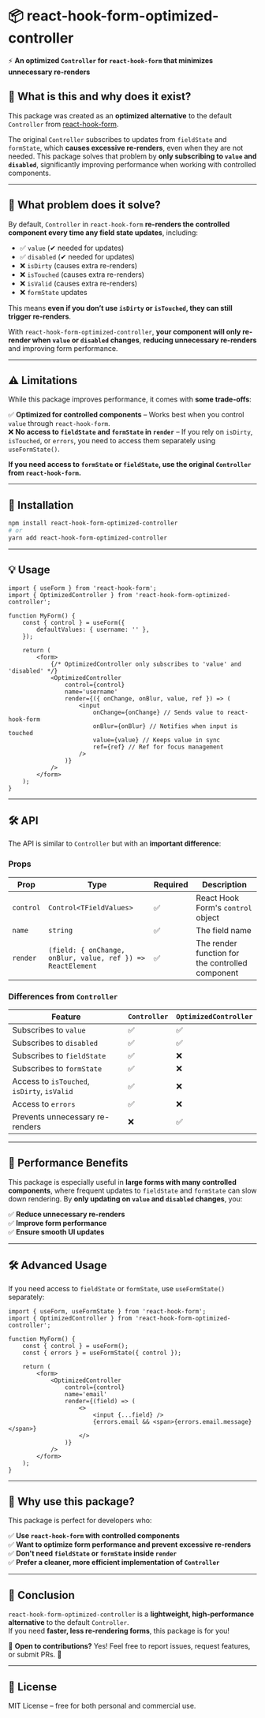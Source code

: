 # 📦 react-hook-form-optimized-controller

⚡ **An optimized `Controller` for `react-hook-form` that minimizes unnecessary re-renders**

## 🚀 **What is this and why does it exist?**

This package was created as an **optimized alternative** to the default `Controller` from [react-hook-form](https://react-hook-form.com/).

The original `Controller` subscribes to updates from `fieldState` and `formState`, which **causes excessive re-renders**, even when they are not needed. This package solves that problem by **only subscribing to `value` and `disabled`**, significantly improving performance when working with controlled components.

---

## 🎯 **What problem does it solve?**

By default, `Controller` in `react-hook-form` **re-renders the controlled component every time any field state updates**, including:

-   ✅ `value` (✔ needed for updates)
-   ✅ `disabled` (✔ needed for updates)
-   ❌ `isDirty` (causes extra re-renders)
-   ❌ `isTouched` (causes extra re-renders)
-   ❌ `isValid` (causes extra re-renders)
-   ❌ `formState` updates

This means **even if you don’t use `isDirty` or `isTouched`, they can still trigger re-renders**.

With `react-hook-form-optimized-controller`, **your component will only re-render when `value` or `disabled` changes**, **reducing unnecessary re-renders** and improving form performance.

---

## ⚠ **Limitations**

While this package improves performance, it comes with **some trade-offs**:

✅ **Optimized for controlled components** – Works best when you control `value` through `react-hook-form`.  
❌ **No access to `fieldState` and `formState` in `render`** – If you rely on `isDirty`, `isTouched`, or `errors`, you need to access them separately using `useFormState()`.

**If you need access to `formState` or `fieldState`, use the original `Controller` from `react-hook-form`.**

---

## 📖 **Installation**

```sh
npm install react-hook-form-optimized-controller
# or
yarn add react-hook-form-optimized-controller
```

---

## 💡 **Usage**

```tsx
import { useForm } from 'react-hook-form';
import { OptimizedController } from 'react-hook-form-optimized-controller';

function MyForm() {
	const { control } = useForm({
		defaultValues: { username: '' },
	});

	return (
		<form>
			{/* OptimizedController only subscribes to 'value' and 'disabled' */}
			<OptimizedController
				control={control}
				name='username'
				render={({ onChange, onBlur, value, ref }) => (
					<input
						onChange={onChange} // Sends value to react-hook-form
						onBlur={onBlur} // Notifies when input is touched
						value={value} // Keeps value in sync
						ref={ref} // Ref for focus management
					/>
				)}
			/>
		</form>
	);
}
```

---

## 🛠 **API**

The API is similar to `Controller` but with an **important difference**:

### **Props**

| Prop      | Type                                                        | Required | Description                                      |
| --------- | ----------------------------------------------------------- | -------- | ------------------------------------------------ |
| `control` | `Control<TFieldValues>`                                     | ✅       | React Hook Form's `control` object               |
| `name`    | `string`                                                    | ✅       | The field name                                   |
| `render`  | `(field: { onChange, onBlur, value, ref }) => ReactElement` | ✅       | The render function for the controlled component |

### **Differences from `Controller`**

| Feature                                     | `Controller` | `OptimizedController` |
| ------------------------------------------- | ------------ | --------------------- |
| Subscribes to `value`                       | ✅           | ✅                    |
| Subscribes to `disabled`                    | ✅           | ✅                    |
| Subscribes to `fieldState`                  | ✅           | ❌                    |
| Subscribes to `formState`                   | ✅           | ❌                    |
| Access to `isTouched`, `isDirty`, `isValid` | ✅           | ❌                    |
| Access to `errors`                          | ✅           | ❌                    |
| Prevents unnecessary re-renders             | ❌           | ✅                    |

---

## 🚀 **Performance Benefits**

This package is especially useful in **large forms with many controlled components**, where frequent updates to `fieldState` and `formState` can slow down rendering. By **only updating on `value` and `disabled` changes**, you:

✅ **Reduce unnecessary re-renders**  
✅ **Improve form performance**  
✅ **Ensure smooth UI updates**

---

## 🛠 **Advanced Usage**

If you need access to `fieldState` or `formState`, use `useFormState()` separately:

```tsx
import { useForm, useFormState } from 'react-hook-form';
import { OptimizedController } from 'react-hook-form-optimized-controller';

function MyForm() {
	const { control } = useForm();
	const { errors } = useFormState({ control });

	return (
		<form>
			<OptimizedController
				control={control}
				name='email'
				render={(field) => (
					<>
						<input {...field} />
						{errors.email && <span>{errors.email.message}</span>}
					</>
				)}
			/>
		</form>
	);
}
```

---

## 💬 **Why use this package?**

This package is perfect for developers who:

✅ **Use `react-hook-form` with controlled components**  
✅ **Want to optimize form performance and prevent excessive re-renders**  
✅ **Don't need `fieldState` or `formState` inside `render`**  
✅ **Prefer a cleaner, more efficient implementation of `Controller`**

---

## 🎯 **Conclusion**

`react-hook-form-optimized-controller` is a **lightweight, high-performance alternative** to the default `Controller`.  
If you need **faster, less re-rendering forms**, this package is for you!

🔧 **Open to contributions?** Yes! Feel free to report issues, request features, or submit PRs. 🚀

---

## 📜 **License**

MIT License – free for both personal and commercial use.
